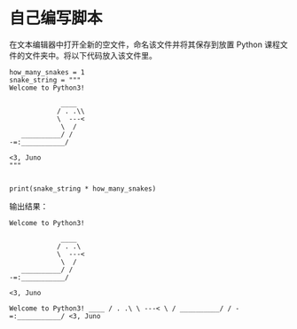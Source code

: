# 自己编写脚本

在文本编辑器中打开全新的空文件，命名该文件并将其保存到放置 Python 课程文件的文件夹中。将以下代码放入该文件里。

```
how_many_snakes = 1
snake_string = """
Welcome to Python3!

             ____
            / . .\\
            \  ---<
             \  /
   __________/ /
-=:___________/

<3, Juno
"""


print(snake_string * how_many_snakes)
```

输出结果：

```
Welcome to Python3!

             ____
            / . .\
            \  ---<
             \  /
   __________/ /
-=:___________/

<3, Juno

```



```
Welcome to Python3! ____ / . .\ \ ---< \ / __________/ / -=:___________/ <3, Juno

```

